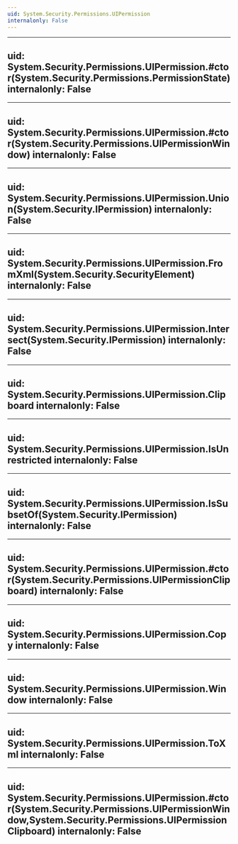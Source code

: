 ```yaml
---
uid: System.Security.Permissions.UIPermission
internalonly: False
---
```


---
uid: System.Security.Permissions.UIPermission.#ctor(System.Security.Permissions.PermissionState)
internalonly: False
---

---
uid: System.Security.Permissions.UIPermission.#ctor(System.Security.Permissions.UIPermissionWindow)
internalonly: False
---

---
uid: System.Security.Permissions.UIPermission.Union(System.Security.IPermission)
internalonly: False
---

---
uid: System.Security.Permissions.UIPermission.FromXml(System.Security.SecurityElement)
internalonly: False
---

---
uid: System.Security.Permissions.UIPermission.Intersect(System.Security.IPermission)
internalonly: False
---

---
uid: System.Security.Permissions.UIPermission.Clipboard
internalonly: False
---

---
uid: System.Security.Permissions.UIPermission.IsUnrestricted
internalonly: False
---

---
uid: System.Security.Permissions.UIPermission.IsSubsetOf(System.Security.IPermission)
internalonly: False
---

---
uid: System.Security.Permissions.UIPermission.#ctor(System.Security.Permissions.UIPermissionClipboard)
internalonly: False
---

---
uid: System.Security.Permissions.UIPermission.Copy
internalonly: False
---

---
uid: System.Security.Permissions.UIPermission.Window
internalonly: False
---

---
uid: System.Security.Permissions.UIPermission.ToXml
internalonly: False
---

---
uid: System.Security.Permissions.UIPermission.#ctor(System.Security.Permissions.UIPermissionWindow,System.Security.Permissions.UIPermissionClipboard)
internalonly: False
---
